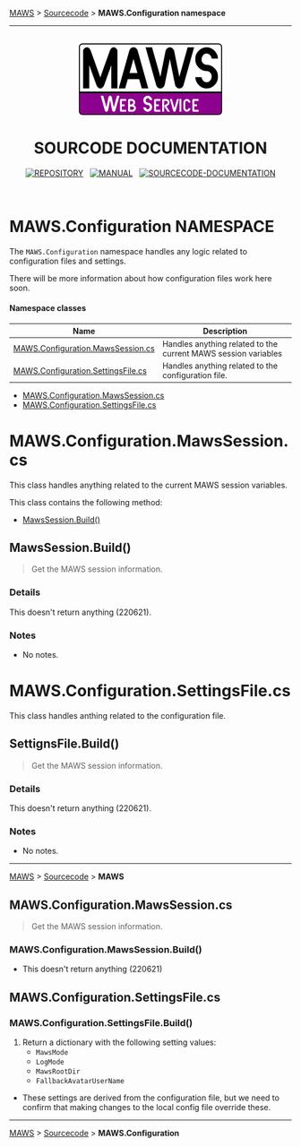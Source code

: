<!-- b220624.102340 -->

[MAWS](https://github.com/spectrum-health-systems/MAWS) &gt; [Sourcecode](../Sourcecode/MAWS-Sourcecode.md) &gt;  **MAWS.Configuration namespace**

***

<br>

<div align="center">

  <img src="../../.github/Resources/Assets/Logos/maws-logo-web-service-512x256.png" alt="MAWS logo" width="256">
  <h1> 
    SOURCODE DOCUMENTATION
  </h1>

  [![REPOSITORY](https://img.shields.io/badge/REPOSITORY-550055?style=for-the-badge)](https://github.com/spectrum-health-systems/MAWSC)&nbsp;&nbsp;&nbsp;[![MANUAL](https://img.shields.io/badge/MANUAL-550055?style=for-the-badge)](../Manual/MAWSC-Manual.md)&nbsp;&nbsp;&nbsp;[![SOURCECODE-DOCUMENTATION](https://img.shields.io/badge/SOURCECODE%20DOCUMENTATION-8e008e?style=for-the-badge)](MAWSC-Sourcecode.md)

</div>

<br>

# **MAWS.Configuration** NAMESPACE
The `MAWS.Configuration` namespace handles any logic related to configuration files and settings.

There will be more information about how configuration files work here soon.



#### Namespace classes

| Name | Description |
| ---- | ----------- |
| [MAWS.Configuration.MawsSession.cs](#mawsconfigurationmawssessioncs) | Handles anything related to the current MAWS session variables |
| [MAWS.Configuration.SettingsFile.cs](#mawsconfigurationsettingsfilecs) | Handles anything related to the configuration file. |

* [MAWS.Configuration.MawsSession.cs](#mawsconfigurationmawssessioncs)
* [MAWS.Configuration.SettingsFile.cs](#mawsconfigurationsettingsfilecs)

# MAWS.Configuration.MawsSession.cs
This class handles anything related to the current MAWS session variables.

This class contains the following method:
* [MawsSession.Build()](#mawssessionbuild)

## MawsSession.Build()
> Get the MAWS session information.

### Details
This doesn't return anything (220621).

### Notes
* No notes.

# MAWS.Configuration.SettingsFile.cs
This class handles anthing related to the configuration file.

## SettignsFile.Build()
> Get the MAWS session information.

### Details
This doesn't return anything (220621).

### Notes
* No notes.





***

[MAWS](https://github.com/spectrum-health-systems/MAWS) &gt; [Sourcecode](../Sourcecode/MAWS-Sourcecode.md) &gt;  **MAWS**



## MAWS.Configuration.MawsSession.cs
> Get the MAWS session information.

### MAWS.Configuration.MawsSession.Build()
* This doesn't return anything (220621)

## MAWS.Configuration.SettingsFile.cs

### MAWS.Configuration.SettingsFile.Build()
1. Return a dictionary with the following setting values:
    - `MawsMode`
    - `LogMode`
    - `MawsRootDir`
    - `FallbackAvatarUserName`

* These settings are derived from the configuration file, but we need to confirm that making changes to the local config file override these.

***

[MAWS](https://github.com/spectrum-health-systems/MAWS) &gt; [Sourcecode](../Sourcecode/MAWS-Sourcecode.md) &gt;  **MAWS.Configuration**